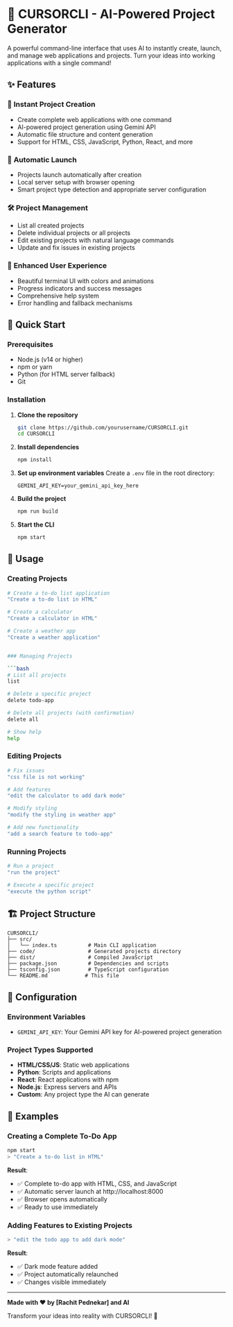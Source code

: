# 🚀 CURSORCLI - AI-Powered Project Generator

A powerful command-line interface that uses AI to instantly create, launch, and manage web applications and projects. Turn your ideas into working applications with a single command!

## ✨ Features

### 🎯 **Instant Project Creation**
- Create complete web applications with one command
- AI-powered project generation using Gemini API
- Automatic file structure and content generation
- Support for HTML, CSS, JavaScript, Python, React, and more

### 🚀 **Automatic Launch**
- Projects launch automatically after creation
- Local server setup with browser opening
- Smart project type detection and appropriate server configuration

### 🛠️ **Project Management**
- List all created projects
- Delete individual projects or all projects
- Edit existing projects with natural language commands
- Update and fix issues in existing projects

### 🎨 **Enhanced User Experience**
- Beautiful terminal UI with colors and animations
- Progress indicators and success messages
- Comprehensive help system
- Error handling and fallback mechanisms

## 🚀 Quick Start

### Prerequisites
- Node.js (v14 or higher)
- npm or yarn
- Python (for HTML server fallback)
- Git

### Installation

1. **Clone the repository**
   ```bash
   git clone https://github.com/yourusername/CURSORCLI.git
   cd CURSORCLI
   ```

2. **Install dependencies**
   ```bash
   npm install
   ```

3. **Set up environment variables**
   Create a `.env` file in the root directory:
   ```env
   GEMINI_API_KEY=your_gemini_api_key_here
   ```

4. **Build the project**
   ```bash
   npm run build
   ```

5. **Start the CLI**
   ```bash
   npm start
   ```

## 📖 Usage

### Creating Projects

```bash
# Create a to-do list application
"Create a to-do list in HTML"

# Create a calculator
"Create a calculator in HTML"

# Create a weather app
"Create a weather application"


### Managing Projects

```bash
# List all projects
list

# Delete a specific project
delete todo-app

# Delete all projects (with confirmation)
delete all

# Show help
help
```

### Editing Projects

```bash
# Fix issues
"css file is not working"

# Add features
"edit the calculator to add dark mode"

# Modify styling
"modify the styling in weather app"

# Add new functionality
"add a search feature to todo-app"
```

### Running Projects

```bash
# Run a project
"run the project"

# Execute a specific project
"execute the python script"
```

## 🏗️ Project Structure

```
CURSORCLI/
├── src/
│   └── index.ts          # Main CLI application
├── code/                 # Generated projects directory
├── dist/                 # Compiled JavaScript
├── package.json          # Dependencies and scripts
├── tsconfig.json         # TypeScript configuration
└── README.md            # This file
```

## 🔧 Configuration

### Environment Variables

- `GEMINI_API_KEY`: Your Gemini API key for AI-powered project generation

### Project Types Supported

- **HTML/CSS/JS**: Static web applications
- **Python**: Scripts and applications
- **React**: React applications with npm
- **Node.js**: Express servers and APIs
- **Custom**: Any project type the AI can generate

## 🎯 Examples

### Creating a Complete To-Do App

```bash
npm start
> "Create a to-do list in HTML"
```

**Result**: 
- ✅ Complete to-do app with HTML, CSS, and JavaScript
- ✅ Automatic server launch at http://localhost:8000
- ✅ Browser opens automatically
- ✅ Ready to use immediately

### Adding Features to Existing Projects

```bash
> "edit the todo app to add dark mode"
```

**Result**:
- ✅ Dark mode feature added
- ✅ Project automatically relaunched
- ✅ Changes visible immediately

---

**Made with ❤️ by [Rachit Pednekar] and AI**

Transform your ideas into reality with CURSORCLI! 🚀 
